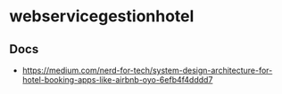 # webservicegestionhotel

##  Docs

- https://medium.com/nerd-for-tech/system-design-architecture-for-hotel-booking-apps-like-airbnb-oyo-6efb4f4dddd7
